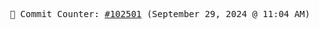 <p align="center">
    <samp>
        📮 Commit Counter: <a href="https://github.com/Javascript-void0/Javascript-void0/commits/main">#102501</a> (September 29, 2024 @ 11:04 AM)
    </samp>
</p>
